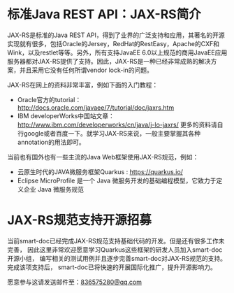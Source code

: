 
# 标准Java REST API：JAX-RS简介
JAX-RS是标准的Java REST API，得到了业界的广泛支持和应用，其著名的开源实现就有很多，包括Oracle的Jersey，RedHat的RestEasy，Apache的CXF和Wink，以及restlet等等。另外，所有支持JavaEE 6.0以上规范的商用JavaEE应用服务器都对JAX-RS提供了支持。因此，JAX-RS是一种已经非常成熟的解决方案，并且采用它没有任何所谓vendor lock-in的问题。

JAX-RS在网上的资料非常丰富，例如下面的入门教程：

- Oracle官方的tutorial：http://docs.oracle.com/javaee/7/tutorial/doc/jaxrs.htm
- IBM developerWorks中国站文章：http://www.ibm.com/developerworks/cn/java/j-lo-jaxrs/
更多的资料请自行google或者百度一下。就学习JAX-RS来说，一般主要掌握其各种annotation的用法即可。

当前也有国外也有一些主流的Java Web框架使用JAX-RS规范，例如：
- 云原生时代的JAVA微服务框架Quarkus : https://quarkus.io/
- Eclipse MicroProfile 是一个 Java 微服务开发的基础编程模型，它致力于定义企业 Java 微服务规范

# JAX-RS规范支持开源招募
当前smart-doc已经完成JAX-RS规范支持基础代码的开发。但是还有很多工作未完善，
因此这里非常欢迎愿意学习Quarkus这些框架的研发人员加入smart-doc开源小组，
编写相关的测试用例并且逐步完善smart-doc对JAX-RS规范的支持。完成该项支持后，
smart-doc已将快速的开展国际化推广，提升开源影响力。

愿意参与这请发送邮件至：836575280@qq.com